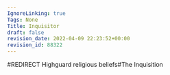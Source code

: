 ```yaml
---
IgnoreLinking: true
Tags: None
Title: Inquisitor
draft: false
revision_date: 2022-04-09 22:23:52+00:00
revision_id: 88322
---
```


#REDIRECT Highguard religious beliefs#The Inquisition